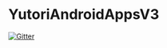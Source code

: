 # YutoriAndroidAppsV3

[![Gitter](https://badges.gitter.im/YutoriAndroidAppsV3/Lobby.svg)](https://gitter.im/YutoriAndroidAppsV3/Lobby?utm_source=badge&utm_medium=badge&utm_campaign=pr-badge&utm_content=badge)
